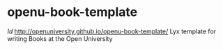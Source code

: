 openu-book-template
===================
$Id$
http://openuniversity.github.io/openu-book-template/
Lyx template for writing Books at the Open University
